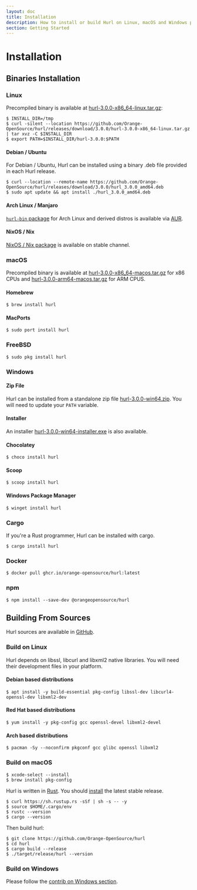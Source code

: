 ```yaml
---
layout: doc
title: Installation
description: How to install or build Hurl on Linux, macOS and Windows platform.
section: Getting Started
---
```


# Installation

## Binaries Installation

### Linux

Precompiled binary is available at [hurl-3.0.0-x86_64-linux.tar.gz]:

```shell
$ INSTALL_DIR=/tmp
$ curl -silent --location https://github.com/Orange-OpenSource/hurl/releases/download/3.0.0/hurl-3.0.0-x86_64-linux.tar.gz | tar xvz -C $INSTALL_DIR
$ export PATH=$INSTALL_DIR/hurl-3.0.0:$PATH
```

#### Debian / Ubuntu

For Debian / Ubuntu, Hurl can be installed using a binary .deb file provided in each Hurl release.

```shell
$ curl --location --remote-name https://github.com/Orange-OpenSource/hurl/releases/download/3.0.0/hurl_3.0.0_amd64.deb
$ sudo apt update && apt install ./hurl_3.0.0_amd64.deb
```

#### Arch Linux / Manjaro

[`hurl-bin` package] for Arch Linux and derived distros is available via [AUR].

#### NixOS / Nix

[NixOS / Nix package] is available on stable channel.

### macOS

Precompiled binary is available at [hurl-3.0.0-x86_64-macos.tar.gz] for x86 CPUs and [hurl-3.0.0-arm64-macos.tar.gz] for ARM CPUS.

#### Homebrew

```shell
$ brew install hurl
```

#### MacPorts

```shell
$ sudo port install hurl
```

### FreeBSD

```shell
$ sudo pkg install hurl
```

### Windows

#### Zip File

Hurl can be installed from a standalone zip file [hurl-3.0.0-win64.zip]. You will need to update your `PATH` variable.

#### Installer

An installer [hurl-3.0.0-win64-installer.exe] is also available.

#### Chocolatey

```shell
$ choco install hurl
```

#### Scoop

```shell
$ scoop install hurl
```

#### Windows Package Manager

```shell
$ winget install hurl
```

### Cargo

If you're a Rust programmer, Hurl can be installed with cargo.

```shell
$ cargo install hurl
```

### Docker

```shell
$ docker pull ghcr.io/orange-opensource/hurl:latest
```

### npm

```shell
$ npm install --save-dev @orangeopensource/hurl
```

## Building From Sources

Hurl sources are available in [GitHub].

### Build on Linux

Hurl depends on libssl, libcurl and libxml2 native libraries. You will need their development files in your platform.


#### Debian based distributions

```shell
$ apt install -y build-essential pkg-config libssl-dev libcurl4-openssl-dev libxml2-dev
```

#### Red Hat based distributions

```shell
$ yum install -y pkg-config gcc openssl-devel libxml2-devel
```

#### Arch based distributions

```shell
$ pacman -Sy --noconfirm pkgconf gcc glibc openssl libxml2
```

### Build on macOS

```shell
$ xcode-select --install
$ brew install pkg-config
```

Hurl is written in [Rust]. You should [install] the latest stable release.

```shell
$ curl https://sh.rustup.rs -sSf | sh -s -- -y
$ source $HOME/.cargo/env
$ rustc --version
$ cargo --version
```

Then build hurl:

```shell
$ git clone https://github.com/Orange-OpenSource/hurl
$ cd hurl
$ cargo build --release
$ ./target/release/hurl --version
```

### Build on Windows

Please follow the [contrib on Windows section].


[GitHub]: https://github.com/Orange-OpenSource/hurl
[hurl-3.0.0-win64.zip]: https://github.com/Orange-OpenSource/hurl/releases/download/3.0.0/hurl-3.0.0-win64.zip
[hurl-3.0.0-win64-installer.exe]: https://github.com/Orange-OpenSource/hurl/releases/download/3.0.0/hurl-3.0.0-win64-installer.exe
[hurl-3.0.0-x86_64-macos.tar.gz]: https://github.com/Orange-OpenSource/hurl/releases/download/3.0.0/hurl-3.0.0-x86_64-macos.tar.gz
[hurl-3.0.0-arm64-macos.tar.gz]: https://github.com/Orange-OpenSource/hurl/releases/download/3.0.0/hurl-3.0.0-arm64-macos.tar.gz
[hurl-3.0.0-x86_64-linux.tar.gz]: https://github.com/Orange-OpenSource/hurl/releases/download/3.0.0/hurl-3.0.0-x86_64-linux.tar.gz
[AUR]: https://wiki.archlinux.org/index.php/Arch_User_Repository
[`hurl-bin` package]: https://aur.archlinux.org/packages/hurl-bin/
[install]: https://www.rust-lang.org/tools/install
[Rust]: https://www.rust-lang.org
[contrib on Windows section]: https://github.com/Orange-OpenSource/hurl/blob/master/contrib/windows/README.md
[NixOS / Nix package]: https://search.nixos.org/packages?from=0&size=1&sort=relevance&type=packages&query=hurl
